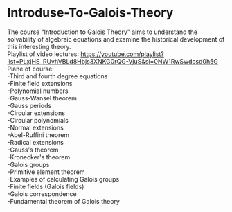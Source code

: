 # Introduse-To-Galois-Theory
The course “Introduction to Galois Theory” aims to understand the solvability of algebraic equations and examine the historical development of this interesting theory.
<br>Playlist of video lectures:
 https://youtube.com/playlist?list=PLxjHS_RUvhVBLd8Hbjs3XNKG0rQG-VjuS&si=0NW1RwSwdcsd0h5G   
Plane of course:<br>
-Third and fourth degree equations<br>
-Finite field extensions<br>
-Polynomial numbers<br>
-Gauss-Wansel theorem<br>
-Gauss periods<br>
-Circular extensions<br>
-Circular polynomials<br>
    -Normal extensions<br>
    -Abel-Ruffini theorem<br>
      -Radical extensions<br>
    -Gauss's theorem<br>
    -Kronecker's theorem<br>
    -Galois groups<br>
    -Primitive element theorem<br>
    -Examples of calculating Galois groups<br>
    -Finite fields (Galois fields)<br>
    -Galois correspondence<br>
    -Fundamental theorem of Galois theory<br>


